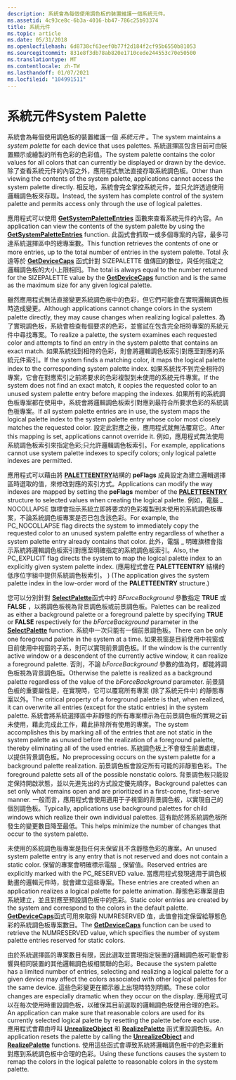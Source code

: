 ```yaml
---
description: 系統會為每個使用調色板的裝置維護一個系統元件。
ms.assetid: 4c93ce8c-6b3a-4016-bb47-786c25b93374
title: 系統元件
ms.topic: article
ms.date: 05/31/2018
ms.openlocfilehash: 6d8738cf63eef0b77f2d184f2cf95b6550b81053
ms.sourcegitcommit: 831e8f3db78ab820e1710cede244553c70e50500
ms.translationtype: MT
ms.contentlocale: zh-TW
ms.lasthandoff: 01/07/2021
ms.locfileid: "104991511"
---
```

# <a name="system-palette"></a><span data-ttu-id="6539a-103">系統元件</span><span class="sxs-lookup"><span data-stu-id="6539a-103">System Palette</span></span>

<span data-ttu-id="6539a-104">系統會為每個使用調色板的裝置維護一個 *系統元件* 。</span><span class="sxs-lookup"><span data-stu-id="6539a-104">The system maintains a *system palette* for each device that uses palettes.</span></span> <span data-ttu-id="6539a-105">系統選擇區包含目前可由裝置顯示或繪製的所有色彩的色彩值。</span><span class="sxs-lookup"><span data-stu-id="6539a-105">The system palette contains the color values for all colors that can currently be displayed or drawn by the device.</span></span> <span data-ttu-id="6539a-106">除了查看系統元件的內容之外，應用程式無法直接存取系統調色板。</span><span class="sxs-lookup"><span data-stu-id="6539a-106">Other than viewing the contents of the system palette, applications cannot access the system palette directly.</span></span> <span data-ttu-id="6539a-107">相反地，系統會完全掌控系統元件，並只允許透過使用邏輯調色板來存取。</span><span class="sxs-lookup"><span data-stu-id="6539a-107">Instead, the system has complete control of the system palette and permits access only through the use of logical palettes.</span></span>

<span data-ttu-id="6539a-108">應用程式可以使用 [**GetSystemPaletteEntries**](/windows/desktop/api/Wingdi/nf-wingdi-getsystempaletteentries) 函數來查看系統元件的內容。</span><span class="sxs-lookup"><span data-stu-id="6539a-108">An application can view the contents of the system palette by using the [**GetSystemPaletteEntries**](/windows/desktop/api/Wingdi/nf-wingdi-getsystempaletteentries) function.</span></span> <span data-ttu-id="6539a-109">此函式會抓取一或多個專案的內容，最多可達系統選擇區中的總專案數。</span><span class="sxs-lookup"><span data-stu-id="6539a-109">This function retrieves the contents of one or more entries, up to the total number of entries in the system palette.</span></span> <span data-ttu-id="6539a-110">Total 永遠等於 [**GetDeviceCaps**](/windows/desktop/api/Wingdi/nf-wingdi-getdevicecaps) 函式針對 SIZEPALETTE 值傳回的數位，與任何指定之邏輯調色板的大小上限相同。</span><span class="sxs-lookup"><span data-stu-id="6539a-110">The total is always equal to the number returned for the SIZEPALETTE value by the [**GetDeviceCaps**](/windows/desktop/api/Wingdi/nf-wingdi-getdevicecaps) function and is the same as the maximum size for any given logical palette.</span></span>

<span data-ttu-id="6539a-111">雖然應用程式無法直接變更系統調色板中的色彩，但它們可能會在實現邏輯調色板時造成變更。</span><span class="sxs-lookup"><span data-stu-id="6539a-111">Although applications cannot change colors in the system palette directly, they may cause changes when realizing logical palettes.</span></span> <span data-ttu-id="6539a-112">為了實現調色板，系統會檢查每個要求的色彩，並嘗試在包含完全相符專案的系統元件中尋找專案。</span><span class="sxs-lookup"><span data-stu-id="6539a-112">To realize a palette, the system examines each requested color and attempts to find an entry in the system palette that contains an exact match.</span></span> <span data-ttu-id="6539a-113">如果系統找到相符的色彩，則會將邏輯調色板索引對應至對應的系統元件索引。</span><span class="sxs-lookup"><span data-stu-id="6539a-113">If the system finds a matching color, it maps the logical palette index to the corresponding system palette index.</span></span> <span data-ttu-id="6539a-114">如果系統找不到完全相符的專案，它會在對應索引之前將要求的色彩複製到未使用的系統元件專案。</span><span class="sxs-lookup"><span data-stu-id="6539a-114">If the system does not find an exact match, it copies the requested color to an unused system palette entry before mapping the indexes.</span></span> <span data-ttu-id="6539a-115">如果所有的系統調色板專案都在使用中，系統會將邏輯調色板索引對應到最符合所要求色彩的系統調色板專案。</span><span class="sxs-lookup"><span data-stu-id="6539a-115">If all system palette entries are in use, the system maps the logical palette index to the system palette entry whose color most closely matches the requested color.</span></span> <span data-ttu-id="6539a-116">設定此對應之後，應用程式就無法覆寫它。</span><span class="sxs-lookup"><span data-stu-id="6539a-116">After this mapping is set, applications cannot override it.</span></span> <span data-ttu-id="6539a-117">例如，應用程式無法使用系統調色板索引來指定色彩;只允許邏輯調色板索引。</span><span class="sxs-lookup"><span data-stu-id="6539a-117">For example, applications cannot use system palette indexes to specify colors; only logical palette indexes are permitted.</span></span>

<span data-ttu-id="6539a-118">應用程式可以藉由將 [**PALETTEENTRY**](/previous-versions//dd162769(v=vs.85))結構的 **peFlags** 成員設定為建立邏輯選擇區時選取的值，來修改對應的索引方式。</span><span class="sxs-lookup"><span data-stu-id="6539a-118">Applications can modify the way indexes are mapped by setting the **peFlags** member of the [**PALETTEENTRY**](/previous-versions//dd162769(v=vs.85)) structure to selected values when creating the logical palette.</span></span> <span data-ttu-id="6539a-119">例如，電腦 \_ NOCOLLAPSE 旗標會指示系統立即將要求的色彩複製到未使用的系統調色板專案，不論系統調色板專案是否已包含該色彩。</span><span class="sxs-lookup"><span data-stu-id="6539a-119">For example, the PC\_NOCOLLAPSE flag directs the system to immediately copy the requested color to an unused system palette entry regardless of whether a system palette entry already contains that color.</span></span> <span data-ttu-id="6539a-120">此外，電腦 \_ 明確旗標會指示系統將邏輯調色板索引對應至明確指定的系統調色板索引。</span><span class="sxs-lookup"><span data-stu-id="6539a-120">Also, the PC\_EXPLICIT flag directs the system to map the logical palette index to an explicitly given system palette index.</span></span> <span data-ttu-id="6539a-121"> (應用程式會在 **PALETTEENTRY** 結構的低序位字組中提供系統調色板索引。 ) </span><span class="sxs-lookup"><span data-stu-id="6539a-121">(The application gives the system palette index in the low-order word of the **PALETTEENTRY** structure.)</span></span>

<span data-ttu-id="6539a-122">您可以分別針對 [**SelectPalette**](/windows/desktop/api/Wingdi/nf-wingdi-selectpalette)函式中的 *BForceBackground* 參數指定 **TRUE** 或 **FALSE** ，以將調色板視為背景調色板或前景調色板。</span><span class="sxs-lookup"><span data-stu-id="6539a-122">Palettes can be realized as either a background palette or a foreground palette by specifying **TRUE** or **FALSE** respectively for the *bForceBackground* parameter in the [**SelectPalette**](/windows/desktop/api/Wingdi/nf-wingdi-selectpalette) function.</span></span> <span data-ttu-id="6539a-123">系統中一次只能有一個前景調色板。</span><span class="sxs-lookup"><span data-stu-id="6539a-123">There can be only one foreground palette in the system at a time.</span></span> <span data-ttu-id="6539a-124">如果視窗是目前使用中視窗或目前使用中視窗的子系，則可以實現前景調色板。</span><span class="sxs-lookup"><span data-stu-id="6539a-124">If the window is the currently active window or a descendent of the currently active window, it can realize a foreground palette.</span></span> <span data-ttu-id="6539a-125">否則，不論 *bForceBackground* 參數的值為何，都能將調色板視為背景調色板。</span><span class="sxs-lookup"><span data-stu-id="6539a-125">Otherwise the palette is realized as a background palette regardless of the value of the *bForceBackground* parameter.</span></span> <span data-ttu-id="6539a-126">前景調色板的重要屬性是，在實現時，它可以覆寫所有專案 (除了系統元件中) 的靜態專案以外。</span><span class="sxs-lookup"><span data-stu-id="6539a-126">The critical property of a foreground palette is that, when realized, it can overwrite all entries (except for the static entries) in the system palette.</span></span> <span data-ttu-id="6539a-127">系統會將系統選擇區中非靜態的所有專案標示為在前景調色板的實現之前未使用，藉此完成此工作，藉此排除所有使用的專案。</span><span class="sxs-lookup"><span data-stu-id="6539a-127">The system accomplishes this by marking all of the entries that are not static in the system palette as unused before the realization of a foreground palette, thereby eliminating all of the used entries.</span></span> <span data-ttu-id="6539a-128">系統調色板上不會發生前置處理，以提供背景調色板。</span><span class="sxs-lookup"><span data-stu-id="6539a-128">No preprocessing occurs on the system palette for a background palette realization.</span></span> <span data-ttu-id="6539a-129">前景調色板會設定所有可能的非靜態色彩。</span><span class="sxs-lookup"><span data-stu-id="6539a-129">The foreground palette sets all of the possible nonstatic colors.</span></span> <span data-ttu-id="6539a-130">背景調色板只能設定保持開啟狀態，並以先進先出的方式設定優先順序。</span><span class="sxs-lookup"><span data-stu-id="6539a-130">Background palettes can set only what remains open and are prioritized in a first-come, first-serve manner.</span></span> <span data-ttu-id="6539a-131">一般而言，應用程式會使用適用于子視窗的背景調色板，以實現自己的個別調色板。</span><span class="sxs-lookup"><span data-stu-id="6539a-131">Typically, applications use background palettes for child windows which realize their own individual palettes.</span></span> <span data-ttu-id="6539a-132">這有助於將系統調色板所發生的變更數目降至最低。</span><span class="sxs-lookup"><span data-stu-id="6539a-132">This helps minimize the number of changes that occur to the system palette.</span></span>

<span data-ttu-id="6539a-133">未使用的系統調色板專案是指任何未保留且不含靜態色彩的專案。</span><span class="sxs-lookup"><span data-stu-id="6539a-133">An unused system palette entry is any entry that is not reserved and does not contain a static color.</span></span> <span data-ttu-id="6539a-134">保留的專案會明確標示電腦 \_ 保留值。</span><span class="sxs-lookup"><span data-stu-id="6539a-134">Reserved entries are explicitly marked with the PC\_RESERVED value.</span></span> <span data-ttu-id="6539a-135">當應用程式發現適用于調色板動畫的邏輯元件時，就會建立這些專案。</span><span class="sxs-lookup"><span data-stu-id="6539a-135">These entries are created when an application realizes a logical palette for palette animation.</span></span> <span data-ttu-id="6539a-136">靜態色彩專案是由系統建立，並且對應至預設調色板中的色彩。</span><span class="sxs-lookup"><span data-stu-id="6539a-136">Static color entries are created by the system and correspond to the colors in the default palette.</span></span> <span data-ttu-id="6539a-137">[**GetDeviceCaps**](/windows/desktop/api/Wingdi/nf-wingdi-getdevicecaps)函式可用來取得 NUMRESERVED 值，此值會指定保留給靜態色彩的系統調色板專案數目。</span><span class="sxs-lookup"><span data-stu-id="6539a-137">The [**GetDeviceCaps**](/windows/desktop/api/Wingdi/nf-wingdi-getdevicecaps) function can be used to retrieve the NUMRESERVED value, which specifies the number of system palette entries reserved for static colors.</span></span>

<span data-ttu-id="6539a-138">由於系統選擇區的專案數目有限，因此選取並實現指定裝置的邏輯調色板可能會影響與相同裝置的其他邏輯調色板相關聯的色彩。</span><span class="sxs-lookup"><span data-stu-id="6539a-138">Because the system palette has a limited number of entries, selecting and realizing a logical palette for a given device may affect the colors associated with other logical palettes for the same device.</span></span> <span data-ttu-id="6539a-139">這些色彩變更在顯示器上出現時特別明顯。</span><span class="sxs-lookup"><span data-stu-id="6539a-139">These color changes are especially dramatic when they occur on the display.</span></span> <span data-ttu-id="6539a-140">應用程式可以在每次使用時重設調色板，以確保其目前選取的邏輯調色板使用合理的色彩。</span><span class="sxs-lookup"><span data-stu-id="6539a-140">An application can make sure that reasonable colors are used for its currently selected logical palette by resetting the palette before each use.</span></span> <span data-ttu-id="6539a-141">應用程式會藉由呼叫 [**UnrealizeObject**](/windows/desktop/api/Wingdi/nf-wingdi-unrealizeobject) 和 [**RealizePalette**](/windows/desktop/api/Wingdi/nf-wingdi-realizepalette) 函式重設調色板。</span><span class="sxs-lookup"><span data-stu-id="6539a-141">An application resets the palette by calling the [**UnrealizeObject**](/windows/desktop/api/Wingdi/nf-wingdi-unrealizeobject) and [**RealizePalette**](/windows/desktop/api/Wingdi/nf-wingdi-realizepalette) functions.</span></span> <span data-ttu-id="6539a-142">使用這些函式會導致系統將邏輯調色板中的色彩重新對應到系統調色板中合理的色彩。</span><span class="sxs-lookup"><span data-stu-id="6539a-142">Using these functions causes the system to remap the colors in the logical palette to reasonable colors in the system palette.</span></span>

 

 
